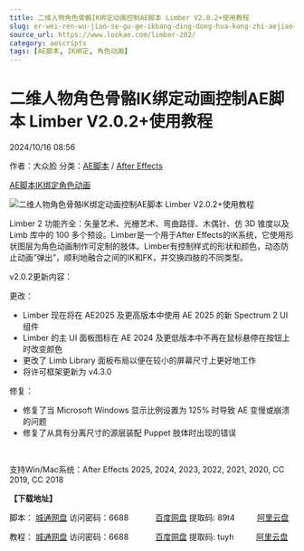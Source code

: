 ```yaml
---
title: 二维人物角色骨骼IK绑定动画控制AE脚本 Limber V2.0.2+使用教程
slug: er-wei-ren-wu-jiao-se-gu-ge-ikbang-ding-dong-hua-kong-zhi-aejiao-ben-limber-v2-0-2-shi-yong-jiao-cheng
source_url: https://www.lookae.com/limber-202/
category: aescripts
tags: [AE脚本, IK绑定, 角色动画]
---
```

# 二维人物角色骨骼IK绑定动画控制AE脚本 Limber V2.0.2+使用教程

2024/10/16 08:56

作者：大众脸
分类：[AE脚本](https://www.lookae.com/after-effects/aescripts/) / [After Effects](https://www.lookae.com/after-effects/)

[AE脚本](https://www.lookae.com/tag/ae%e8%84%9a%e6%9c%ac/)[IK绑定](https://www.lookae.com/tag/ik%e7%bb%91%e5%ae%9a/)[角色动画](https://www.lookae.com/tag/%e8%a7%92%e8%89%b2%e5%8a%a8%e7%94%bb/)

![二维人物角色骨骼IK绑定动画控制AE脚本 Limber V2.0.2+使用教程](https://www.lookae.com/wp-content/uploads/2024/09/Limber-2.jpg "二维人物角色骨骼IK绑定动画控制AE脚本 Limber V2.0.2+使用教程-LookAE.com")

Limber 2 功能齐全：矢量艺术、光栅艺术、弯曲路径、木偶针、仿 3D 锥度以及Limb 库中的 100 多个预设。Limber是一个用于After Effects的IK系统，它使用形状图层为角色动画制作可定制的肢体。Limber有控制样式的形状和颜色，动态防止动画“弹出”，顺利地融合之间的IK和FK，并交换四肢的不同类型。

v2.0.2更新内容：

更改：

* Limber 现在将在 AE2025 及更高版本中使用 AE 2025 的新 Spectrum 2 UI 组件
* Limber 的主 UI 面板图标在 AE 2024 及更低版本中不再在鼠标悬停在按钮上时改变颜色
* 更改了 Limb Library 面板布局以便在较小的屏幕尺寸上更好地工作
* 将许可框架更新为 v4.3.0

修复：

* 修复了当 Microsoft Windows 显示比例设置为 125% 时导致 AE 变慢或崩溃的问题
* 修复了从具有分离尺寸的源层装配 Puppet 肢体时出现的错误

[﻿﻿﻿](https://cloud.video.taobao.com/play/u/null/p/1/e/6/t/1/480621007698.mp4)

支持Win/Mac系统：After Effects 2025, 2024, 2023, 2022, 2021, 2020, CC 2019, CC 2018

**【下载地址】**

脚本： [城通网盘](https://url70.ctfile.com/f/2827370-1384592992-2c23fd?p=4431) 访问密码：6688            [百度网盘](https://pan.baidu.com/s/1AVGMcf-GbZB2ntvJfbxfSA?pwd=89t4) 提取码: 89t4          [阿里云盘](https://www.alipan.com/s/uTXr5ksL8Ft)

教程： [城通网盘](https://url70.ctfile.com/f/2827370-1353465788-c02a30?p=4431) 访问密码：6688            [百度网盘](https://pan.baidu.com/s/10YD40qxCOBNhEZjSO_ph4w?pwd=tuyh) 提取码: tuyh          [阿里云盘](https://www.alipan.com/s/LEgBWKrdp5Q)
